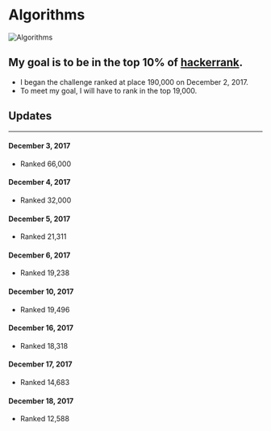 # Algorithms
 ![Algorithms](https://media.giphy.com/media/3o6Yg4GUVgIUg3bf7W/giphy.gif) 
 
## My goal is to be in the top 10% of [hackerrank](https://www.hackerrank.com/).
- I began the challenge ranked at place 190,000 on December 2, 2017.
- To meet my goal, I will have to rank in the top 19,000.

## Updates
--------
#### December 3, 2017
- Ranked 66,000
#### December 4, 2017
- Ranked 32,000
#### December 5, 2017
- Ranked 21,311
#### December 6, 2017
- Ranked 19,238
#### December 10, 2017
- Ranked 19,496
#### December 16, 2017
- Ranked 18,318
#### December 17, 2017
- Ranked 14,683
#### December 18, 2017
- Ranked 12,588

